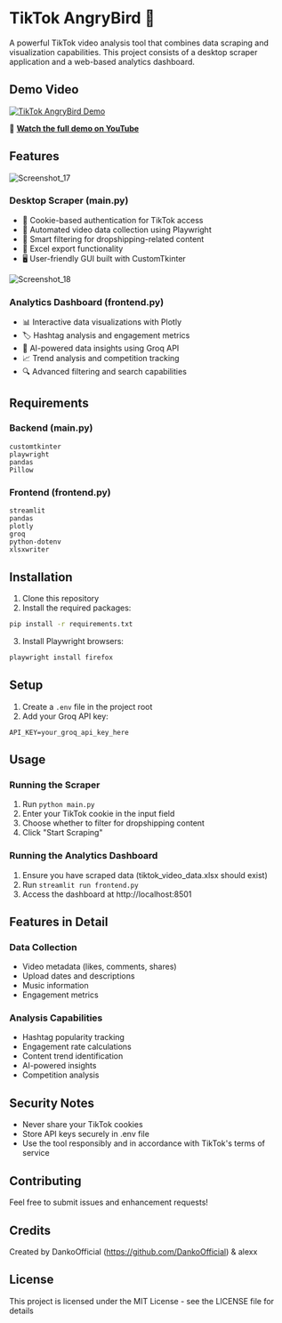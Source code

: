 # TikTok AngryBird 🦅

A powerful TikTok video analysis tool that combines data scraping and visualization capabilities. This project consists of a desktop scraper application and a web-based analytics dashboard.

## Demo Video
[![TikTok AngryBird Demo](https://img.youtube.com/vi/-N17M3Ky14c/maxresdefault.jpg)](https://www.youtube.com/watch?v=-N17M3Ky14c)

🎥 **[Watch the full demo on YouTube](https://www.youtube.com/watch?v=-N17M3Ky14c)**

## Features
![Screenshot_17](https://github.com/user-attachments/assets/30f8204a-ea95-4668-bc9c-36b436b8ba82)

### Desktop Scraper (main.py)
- 🔐 Cookie-based authentication for TikTok access
- 🤖 Automated video data collection using Playwright
- 🎯 Smart filtering for dropshipping-related content
- 💾 Excel export functionality
- 🖥️ User-friendly GUI built with CustomTkinter

![Screenshot_18](https://github.com/user-attachments/assets/9ee0884d-9118-4323-b411-dcd64a5587ce)


### Analytics Dashboard (frontend.py)
- 📊 Interactive data visualizations with Plotly
- 🏷️ Hashtag analysis and engagement metrics
- 🤖 AI-powered data insights using Groq API
- 📈 Trend analysis and competition tracking
- 🔍 Advanced filtering and search capabilities

## Requirements

### Backend (main.py)
```
customtkinter
playwright
pandas
Pillow
```

### Frontend (frontend.py)
```
streamlit
pandas
plotly
groq
python-dotenv
xlsxwriter
```

## Installation

1. Clone this repository
2. Install the required packages:
```bash
pip install -r requirements.txt
```
3. Install Playwright browsers:
```bash
playwright install firefox
```

## Setup

1. Create a `.env` file in the project root
2. Add your Groq API key:
```
API_KEY=your_groq_api_key_here
```

## Usage

### Running the Scraper
1. Run `python main.py`
2. Enter your TikTok cookie in the input field
3. Choose whether to filter for dropshipping content
4. Click "Start Scraping"

### Running the Analytics Dashboard
1. Ensure you have scraped data (tiktok_video_data.xlsx should exist)
2. Run `streamlit run frontend.py`
3. Access the dashboard at http://localhost:8501

## Features in Detail

### Data Collection
- Video metadata (likes, comments, shares)
- Upload dates and descriptions
- Music information
- Engagement metrics

### Analysis Capabilities
- Hashtag popularity tracking
- Engagement rate calculations
- Content trend identification
- AI-powered insights
- Competition analysis

## Security Notes
- Never share your TikTok cookies
- Store API keys securely in .env file
- Use the tool responsibly and in accordance with TikTok's terms of service

## Contributing
Feel free to submit issues and enhancement requests!

## Credits
Created by DankoOfficial (https://github.com/DankoOfficial) & alexx

## License
This project is licensed under the MIT License - see the LICENSE file for details
